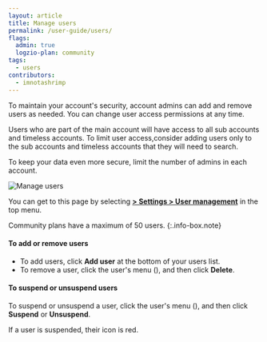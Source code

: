 ```yaml
---
layout: article
title: Manage users
permalink: /user-guide/users/
flags:
  admin: true
  logzio-plan: community
tags:
  - users
contributors:
  - imnotashrimp
---
```


To maintain your account's security,
account admins can add and remove users as needed.
You can change user access permissions at any time.

Users who are part of the main account
will have access to all sub accounts and timeless accounts.
To limit user access,consider adding users
only to the sub accounts and timeless accounts that they will need to search.

To keep your data even more secure,
limit the number of admins in each account.

![Manage users]({{site.baseurl}}/images/access-and-authentication/access-and-authentication--manage-users.png)

You can get to this page
by selecting [**<i class="li li-gear"></i> > Settings > User management**](https://app.logz.io/#/dashboard/settings/manage-users)
in the top menu.

Community plans have a maximum of 50 users.
{:.info-box.note}

#### To add or remove users

* To add users,
  click **Add user** at the bottom of your users list.
* To remove a user,
  click the user's menu (<i class="fas fa-bars"></i>),
  and then click **Delete**.

#### To suspend or unsuspend users

To suspend or unsuspend a user,
click the user's menu (<i class="fas fa-bars"></i>),
and then click **Suspend** or **Unsuspend**.

If a user is suspended, their icon is red.
